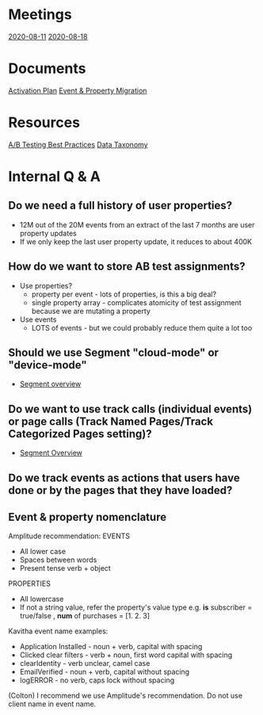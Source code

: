 <!-- TITLE: Amplitude Migration -->
<!-- SUBTITLE: A quick summary of Amplitude Migration -->

# Meetings
[2020-08-11](https://wiki.neighbor.com/engineering/growth/amplitude-migration/2020-08-11)
[2020-08-18](https://wiki.neighbor.com/engineering/growth/amplitude-migration/2020-08-18)

# Documents
[Activation Plan](https://docs.google.com/spreadsheets/d/1VelXZKa1y9ZIM8we2viJ2xv9hrZ1B3xg77gVbvIgcvs/edit?usp=sharing)
[Event & Property Migration](https://docs.google.com/spreadsheets/d/1A7IVwDa55c_22e7ZnrI-jNxbRwuR4NWHFM4TV4c7uK8/edit?usp=sharing)

# Resources
[A/B Testing Best Practices](https://help.amplitude.com/hc/en-us/articles/115001580108-How-to-Analyze-A-B-Tests-Results-in-Amplitude)
[Data Taxonomy](https://help.amplitude.com/hc/en-us/articles/115000465251-Data-Taxonomy-Playbook)

# Internal Q & A
## Do we need a full history of user properties?
 * 12M out of the 20M events from an extract of the last 7 months are user property updates
 * If we only keep the last user property update, it reduces to about 400K
## How do we want to store AB test assignments?
* Use properties?
	* property per event - lots of properties, is this a big deal?
	* single property array - complicates atomicity of test assignment because we are mutating a property 
* Use events
	* LOTS of events - but we could probably reduce them quite a lot too
## Should we use Segment "cloud-mode" or "device-mode"
* [Segment overview](https://segment.com/docs/connections/destinations/#connection-modes)

## Do we want to use track calls (individual events) or page calls (Track Named Pages/Track Categorized Pages setting)?
* [Segment Overview](https://segment.com/docs/connections/destinations/catalog/amplitude/#client-and-server)

## Do we track events as actions that users have done or by the pages that they have loaded?

## Event & property nomenclature
Amplitude recommendation:
EVENTS
* All lower case
* Spaces between words
* Present tense verb + object

PROPERTIES
* All lowercase
* If not a string value, refer the property's value type e.g. **is** subscriber = true/false , **num** of purchases = [1. 2. 3]

Kavitha event name examples:
* Application Installed - noun + verb, capital with spacing
* Clicked clear filters - verb + noun, first word capital with spacing
* clearIdentity - verb unclear, camel case
* EmailVerified - noun + verb, capital without spacing
* logERROR - no verb, caps lock without spacing

(Colton) I recommend we use Amplitude's recommendation. Do not use client name in event name.
